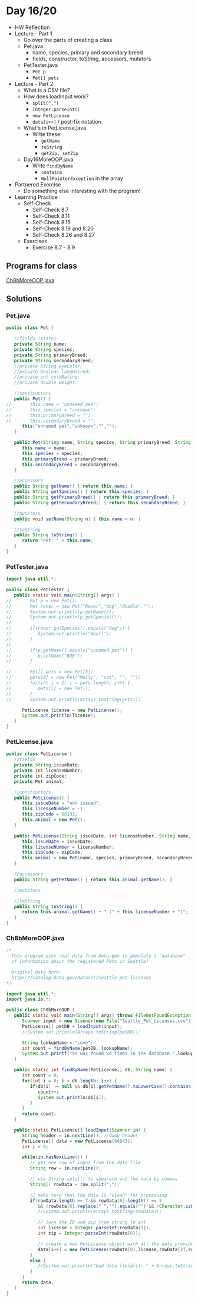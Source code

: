 # Day 16/20

+ HW Reflection
+ Lecture - Part 1
  - Go over the parts of creating a class
  - Pet.java
    - name, species, primary and secondary breed
    - fields, constructor, toString, accessors, mutators
  - PetTester.java
    - ```Pet p```
    - ```Pet[] pets```
+ Lecture - Part 2
  - What is a CSV file?
  - How does loadInput work?
    - ```split(",")```
    - ```Integer.parseInt()```
    - ```new PetLicense```
    - ```data[i++]``` / post-fix notation
  - What's in PetLicense.java
    - Write these:
      - ```getName```
      - ```toString```
      - ```getZip, setZip```
  - Day16MoreOOP.java
    - Write ```findByName```
      - ```contains```
      - ```NullPointerException``` in the array
+ Partnered Exercise
  - Do something else interesting with the program!
+ Learning Practice
  - Self-Check
    - Self-Check 8.7
    - Self-Check 8.11
    - Self-Check 8.15
    - Self-Check 8.19 and 8.20
    - Self-Check 8.26 and 8.27
  - Exercises
    - Exercise 8.7 - 8.9

## Programs for class

[Ch8bMoreOOP.java](https://github.com/sudocrystal/CS141-InteractiveLectures/tree/main/Ch8b)

## Solutions

### Pet.java

```java
public class Pet {

   //fields (state)
   private String name;
   private String species;
   private String primaryBreed;
   private String secondaryBreed;
   //private String eyeColor;
   //private boolean longHaired;
   //private int cuteRating;
   //private double weight;

   //constructors
   public Pet() {
//       this.name = "unnamed pet";
//       this.species = "unknown";
//       this.primaryBreed = "";
//       this.secondaryBreed = "";
      this("unnamed pet","unknown","","");
   }

   public Pet(String name, String species, String primaryBreed, String secondaryBreed) {
      this.name = name;
      this.species = species;
      this.primaryBreed = primaryBreed;
      this.secondaryBreed = secondaryBreed;
   }

   //accessors
   public String getName() { return this.name; }
   public String getSpecies() { return this.species; }
   public String getPrimaryBreed() { return this.primaryBreed; }
   public String getSecondaryBreed() { return this.secondaryBreed; }

   //mutators
   public void setName(String n) { this.name = n; }

   //toString
   public String toString() {
      return "Pet: " + this.name;
   }
}
```

### PetTester.java

```java
import java.util.*;

public class PetTester {
   public static void main(String[] args) {      
//       Pet p = new Pet();
//       Pet rover = new Pet("Rover","dog","doodle","");
//       System.out.println(p.getName());
//       System.out.println(p.getSpecies());
//       
//       if(rover.getSpecies().equals("dog")) {
//          System.out.println("Woof!");
//       }
//       
//       if(p.getName().equals("unnamed pet")) {
//          p.setName("BOB");
//       }

//       Pet[] pets = new Pet[5];
//       pets[0] = new Pet("Molly", "cat", "", "");
//       for(int i = 1; i < pets.length; i++) {
//          pets[i] = new Pet();
//       }
//       System.out.println(Arrays.toString(pets));

      PetLicense license = new PetLicense();
      System.out.println(license);
   }
}
```

### PetLicense.java

```java
public class PetLicense {
   //fields
   private String issueDate;
   private int licenseNumber;
   private int zipCode;
   private Pet animal;

   //constructors
   public PetLicense() {
      this.issueDate = "not issued";
      this.licenseNumber = -1;
      this.zipCode = 98133;
      this.animal = new Pet();
   }

   public PetLicense(String issueDate, int licenseNumber, String name, String species, String primaryBreed, String secondaryBreed, int zipCode) {
      this.issueDate = issueDate;
      this.licenseNumber = licenseNumber;
      this.zipCode = zipCode;
      this.animal = new Pet(name, species, primaryBreed, secondaryBreed);
   }

   //accessors
   public String getPetName() { return this.animal.getName(); }

   //mutators

   //toString
   public String toString() {
      return this.animal.getName() + " (" + this.licenseNumber + ")";
   }
}
```

### Ch8bMoreOOP.java

```java
/*
  This program uses real data from data.gov to populate a "database"
  of information about the registered Pets in Seattle!

  Original Data here:
  https://catalog.data.gov/dataset/seattle-pet-licenses
*/

import java.util.*;
import java.io.*;

public class Ch8bMoreOOP {
   public static void main(String[] args) throws FileNotFoundException {
      Scanner input = new Scanner(new File("Seattle_Pet_Licenses.csv"));
      PetLicense[] petDB = loadInput(input);
      //System.out.println(Arrays.toString(petDB));

      String lookupName = "Love";
      int count = findByName(petDB, lookupName);
      System.out.printf("%s was found %d times in the database.",lookupName,count);
   }

   public static int findByName(PetLicense[] db, String name) {
      int count = 0;
      for(int i = 0; i < db.length; i++) {
         if(db[i] != null && db[i].getPetName().toLowerCase().contains(name.toLowerCase())) {
            count++;
            System.out.println(db[i]);
         }
      }
      return count;
   }

   public static PetLicense[] loadInput(Scanner in) {
      String header = in.nextLine(); //dump header
      PetLicense[] data = new PetLicense[66043];
      int i = 0;

      while(in.hasNextLine()) {
         // get one row of input from the data file
         String row = in.nextLine();

         // use String.split() to separate out the data by commas
         String[] rowData = row.split(",");

         // make sure that the data is "clean" for processing
         if(rowData.length == 7 && rowData[6].length() == 5
            && !rowData[6].replace(" ","").equals("") && !Character.isLetter(rowData[1].charAt(0))) {
            //System.out.println(Arrays.toString(rowData));

            // turn the ID and zip from string to int
            int license = Integer.parseInt(rowData[1]);
            int zip = Integer.parseInt(rowData[6]);

            // create a new PetLicense object with all the data provided
            data[i++] = new PetLicense(rowData[0],license,rowData[2],rowData[3],rowData[4],rowData[5],zip);
         }
         else {
            //System.out.println("bad data field(s): " + Arrays.toString(rowData));
         }
      }
      return data;
   }
}
```
